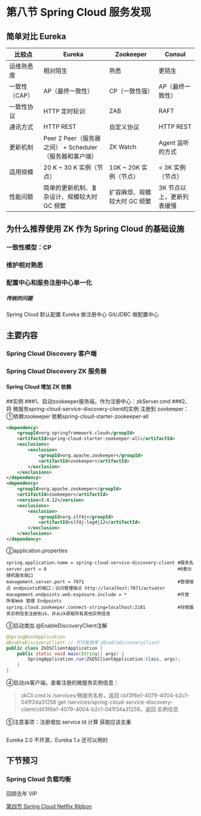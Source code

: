# 第八节 Spring Cloud 服务发现
## 简单对比 Eureka
| 比较点        | Eureka                                                  | Zookeeper                    | Consul                    |
| ------------- | ------------------------------------------------------- | ---------------------------- | ------------------------- |
| 运维熟悉度    | 相对陌生                                                | 熟悉                         | 更陌生                    |
| 一致性（CAP） | AP（最终一致性）                                        | CP（一致性强）               | AP（最终一致性）          |
| 一致性协议    | HTTP 定时轮训                                           | ZAB                          | RAFT                      |
| 通讯方式      | HTTP REST                                               | 自定义协议                   | HTTP REST                 |
| 更新机制      | Peer 2 Peer（服务器之间） + Scheduler（服务器和客户端） | ZK Watch                     | Agent 监听的方式          |
| 适用规模      | 20 K ~ 30 K 实例（节点）                                | 10K ~ 20K 实例（节点）       | < 3K 实例（节点）         |
| 性能问题      | 简单的更新机制、复杂设计、规模较大时 GC 频繁            | 扩容麻烦、规模较大时 GC 频繁 | 3K 节点以上，更新列表缓慢 |

## 为什么推荐使用 ZK 作为 Spring Cloud 的基础设施

### 一致性模型：CP
### 维护相对熟悉
### 配置中心和服务注册中心单一化

##### 传统的问题

Spring Cloud 默认配置
Eureka 做注册中心
Git/JDBC 做配置中心

## 主要内容
### Spring Cloud Discovery 客户端
### Spring Cloud Discovery ZK 服务器
#### Spring Cloud 增加 ZK 依赖

##实例
###1、启动zookeeper服务端，作为注册中心：zkServer.cmd
###2、将 微服务spring-cloud-service-discovery-client的实例  注册到 zookeeper：
①依赖zookeeper 依赖spring-cloud-starter-zookeeper-all
```xml
<dependency>
    <groupId>org.springframework.cloud</groupId>
    <artifactId>spring-cloud-starter-zookeeper-all</artifactId>
    <exclusions>
        <exclusion>
            <groupId>org.apache.zookeeper</groupId>
            <artifactId>zookeeper</artifactId>
        </exclusion>
    </exclusions>
</dependency>
<dependency>
    <groupId>org.apache.zookeeper</groupId>
    <artifactId>zookeeper</artifactId>
    <version>3.4.12</version>
    <exclusions>
        <exclusion>
            <groupId>org.slf4j</groupId>
            <artifactId>slf4j-log4j12</artifactId>
        </exclusion>
    </exclusions>
</dependency>
```
②application.properties
```properties
spring.application.name = spring-cloud-service-discovery-client #服务名
server.port = 0                                                 #0表示随机服务端口
management.server.port = 7071                                   #管理端点 endpoints的端口；访问管理端点 http://localhost:7071/actuator
management.endpoints.web.exposure.include = *                   #开放 所有Web 管理 Endpoints
spring.cloud.zookeeper.connect-string=localhost:2181            #将微服务实例信息注册到zk，并从zk获取所有其他实例信息
```
③启动类加 @EnableDiscoveryClient注解
```java
@SpringBootApplication
@EnableDiscoveryClient // 尽可能使用 @EnableDiscoveryClient
public class ZkDSClientApplication {
    public static void main(String[] args) {
        SpringApplication.run(ZkDSClientApplication.class, args);
    }
}
```
④启动zk客户端，查看注册的微服务实例信息：
> zkCli.cmd
> ls /services/微服务名称，返回 cbf3f6e1-4079-4004-b2c1-041f34a31256
> get /services/spring-cloud-service-discovery-client/cbf3f6e1-4079-4004-b2c1-041f34a31256，返回 实例信息

⑤注意事项：注册增加 service Id 计算
获取应该去重
```
```
Eureka 2.0 不开源，Eureka 1.x 还可以用的
## 下节预习

### Spring Cloud 负载均衡

回顾去年 VIP

[第四节 Spring Cloud Netflix Ribbon](http://git.gupaoedu.com/vip/xiaomage-space/tree/master/VIP%E8%AF%BE/spring-cloud/lesson-4)

